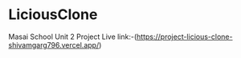 # LiciousClone
Masai School Unit 2 Project 
Live link:-(https://project-licious-clone-shivamgarg796.vercel.app/) 
